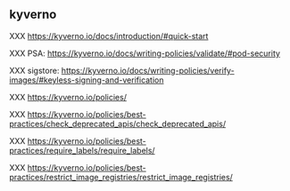 ## kyverno

XXX https://kyverno.io/docs/introduction/#quick-start

XXX PSA: https://kyverno.io/docs/writing-policies/validate/#pod-security

XXX sigstore: https://kyverno.io/docs/writing-policies/verify-images/#keyless-signing-and-verification

XXX https://kyverno.io/policies/

XXX https://kyverno.io/policies/best-practices/check_deprecated_apis/check_deprecated_apis/

XXX https://kyverno.io/policies/best-practices/require_labels/require_labels/

XXX https://kyverno.io/policies/best-practices/restrict_image_registries/restrict_image_registries/